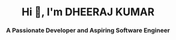 <h1 align="center">Hi 👋, I'm DHEERAJ KUMAR</h1>
<h3 align="center">A Passionate Developer and Aspiring Software Engineer</h3>

